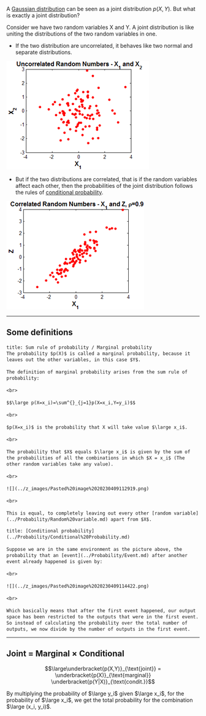 A [Gaussian distribution](Gaussian%20distribution.md) can be seen as a joint distribution $p(X,Y)$.
But what is exactly a joint distribution?

Consider we have two random variables X and Y.
A joint distribution is like uniting the distributions of the two random variables in one.

- If the two distribution are uncorrelated, it behaves like two normal and separate distributions.

![](../z_images/prob1.png)

- But if the two distributions are correlated, that is if the random variables affect each other, then the probabilities of the joint distribution follows the rules of [conditional probability](../Probability/Conditional%20Probability.md).

![](../z_images/prob2.png)

---

## Some definitions

```ad-summary
title: Sum rule of probability / Marginal probability
The probability $p(X)$ is called a marginal probability, because it leaves out the other variables, in this case $Y$.

The definition of marginal probability arises from the sum rule of probability:

<br>

$$\large p(X=x_i)=\sum^{}_{j=1}p(X=x_i,Y=y_i)$$

<br>

$p(X=x_i)$ is the probability that X will take value $\large x_i$.

<br>

The probability that $X$ equals $\large x_i$ is given by the sum of the probabilities of all the combinations in which $X = x_i$ (The other random variables take any value).

<br>

![](../z_images/Pasted%20image%2020230409112919.png)

<br>

This is equal, to completely leaving out every other [random variable](../Probability/Random%20variable.md) apart from $X$.
```

```ad-summary
title: [Conditional probability](../Probability/Conditional%20Probability.md)

Suppose we are in the same environment as the picture above, the probability that an [event](../Probability/Event.md) after another event already happened is given by:

<br>

![](../z_images/Pasted%20image%2020230409114422.png)

<br>

Which basically means that after the first event happened, our output space has been restricted to the outputs that were in the first event. So instead of calculating the probability over the total number of outputs, we now divide by the number of outputs in the first event.

```

---

## Joint = Marginal × Conditional

$$\large\underbracket{p(X,Y)}_{\text{joint}} = \underbracket{p(X)}_{\text{marginal}} \underbracket{p(Y|X)}_{\text{condit.}}$$

By multiplying the probability of $\large y_i$ given $\large x_i$, for the probability of $\large x_i$, we get the total probability for the combination $\large (x_i, y_i)$.


